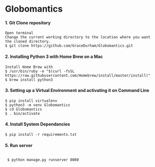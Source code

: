 # Globomantics



#### 1. Git Clone repository 

```
Open terminal 
Change the current working directory to the location where you want the cloned directory.
$ git clone https://github.com/GraceDurham/Globomantics.git

```


#### 2. Installing Python 3 with Home Brew on a Mac

```
Install Home Brew with 
$ /usr/bin/ruby -e "$(curl -fsSL https://raw.githubusercontent.com/Homebrew/install/master/install)"
$ brew install python3
```

#### 3. Setting up a Virtual Environment and activating it on Command Line  
```
$ pip install virtualenv
$ python3 -m venv Globomantics
$ cd Globomantics
$ . bin/activate

```


#### 4. Install System Dependancies 
```
$ pip install -r requirements.txt

```

#### 5. Run server
```

 $ python manage.py runserver 8080

 
 ```
 
